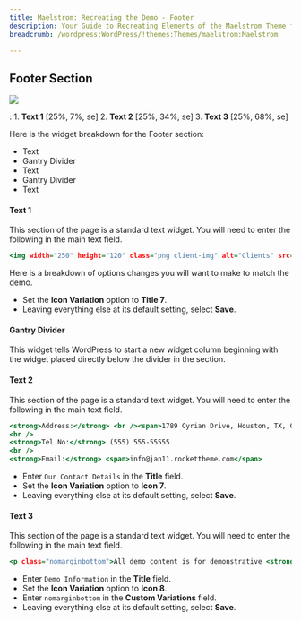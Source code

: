 ```yaml
---
title: Maelstrom: Recreating the Demo - Footer
description: Your Guide to Recreating Elements of the Maelstrom Theme for WordPress
breadcrumb: /wordpress:WordPress/!themes:Themes/maelstrom:Maelstrom

---
```


Footer Section
-----

![][demo]

:   1. **Text 1** [25%, 7%, se]
    2. **Text 2** [25%, 34%, se]
    3. **Text 3** [25%, 68%, se]

Here is the widget breakdown for the Footer section:

* Text
* Gantry Divider
* Text
* Gantry Divider
* Text

#### Text 1

This section of the page is a standard text widget. You will need to enter the following in the main text field.

~~~ .html
<img width="250" height="120" class="png client-img" alt="Clients" src="http://demo.rockettheme.com/live/wordpress/maelstrom/wp-content/rockettheme/rt_maelstrom_wp/frontpage/blank.png" />
~~~

Here is a breakdown of options changes you will want to make to match the demo.

* Set the **Icon Variation** option to **Title 7**.
* Leaving everything else at its default setting, select **Save**.

#### Gantry Divider

This widget tells WordPress to start a new widget column beginning with the widget placed directly below the divider in the section.

#### Text 2

This section of the page is a standard text widget. You will need to enter the following in the main text field.

~~~ .html
<strong>Address:</strong> <br /><span>1789 Cyrian Drive, Houston, TX, 00000, USA</span>
<br />
<strong>Tel No:</strong> (555) 555-55555
<br />
<strong>Email:</strong> <span>info@jan11.rockettheme.com</span>
~~~

* Enter `Our Contact Details` in the **Title** field.
* Set the **Icon Variation** option to **Icon 7**.
* Leaving everything else at its default setting, select **Save**.

#### Text 3

This section of the page is a standard text widget. You will need to enter the following in the main text field.

~~~ .html
<p class="nomarginbottom">All demo content is for demonstrative <strong>purposes</strong> only, intended to show a representative example of a <strong>live site</strong>. All images and materials are the copyright of their respective owners.</p>
~~~

* Enter `Demo Information` in the **Title** field.
* Set the **Icon Variation** option to **Icon 8**.
* Enter `nomarginbottom` in the **Custom Variations** field.
* Leaving everything else at its default setting, select **Save**.

[demo]: assets/demo_7.jpeg
[rokgallery]: ../../plugins/rokgallery
